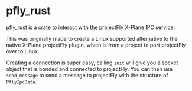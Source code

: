 # pfly_rust

pfly_rust is a crate to interact with the projectFly X-Plane IPC service.

This was originally made to create a Linux supported alternative to the native X-Plane projectFly plugin, which is from a project to port projectFly over to Linux.

Creating a connection is super easy, calling `init` will give you a socket object that is bonded and connected to projectFly.
You can then use `send_message` to send a message to projectFly with the structure of `PflyIpcData`.